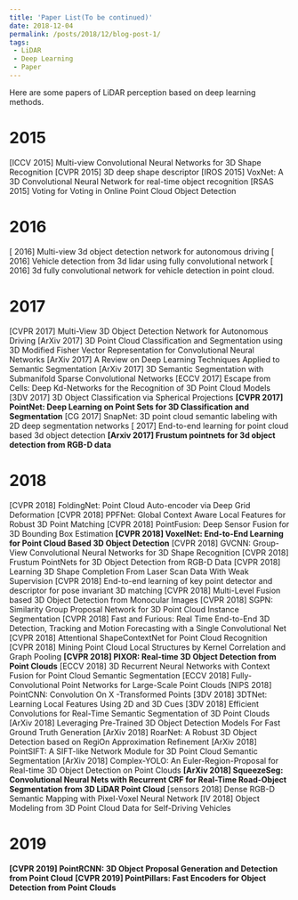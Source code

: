 ```yaml
---
title: 'Paper List(To be continued)'
date: 2018-12-04
permalink: /posts/2018/12/blog-post-1/
tags:
 - LiDAR
 - Deep Learning
 - Paper
---
```


Here are some papers of LiDAR perception based on deep learning methods.

2015
=====
[ICCV 2015] Multi-view Convolutional Neural Networks for 3D Shape Recognition
[CVPR 2015] 3D deep shape descriptor
[IROS 2015] VoxNet: A 3D Convolutional Neural Network for real-time object recognition
[RSAS 2015] Voting for Voting in Online Point Cloud Object Detection

2016
=====
[ 2016] Multi-view 3d object detection network for autonomous driving
[ 2016] Vehicle detection from 3d lidar using fully convolutional network
[ 2016] 3d fully convolutional network for vehicle detection in point cloud.

2017
=====
[CVPR 2017] Multi-View 3D Object Detection Network for Autonomous Driving
[ArXiv 2017] 3D Point Cloud Classification and Segmentation using 3D Modified Fisher Vector Representation for Convolutional Neural Networks
[ArXiv 2017] A Review on Deep Learning Techniques Applied to Semantic Segmentation
[ArXiv 2017] 3D Semantic Segmentation with Submanifold Sparse Convolutional Networks
[ECCV 2017] Escape from Cells: Deep Kd-Networks for the Recognition of 3D Point Cloud Models
[3DV 2017] 3D Object Classification via Spherical Projections
**[CVPR 2017] PointNet: Deep Learning on Point Sets for 3D Classification and Segmentation**
[CG 2017] SnapNet: 3D point cloud semantic labeling with 2D deep segmentation networks
[ 2017] End-to-end learning for point cloud based 3d object detection
**[Arxiv 2017] Frustum pointnets for 3d object detection from RGB-D data**

2018
=====
[CVPR 2018] FoldingNet: Point Cloud Auto-encoder via Deep Grid Deformation
[CVPR 2018] PPFNet: Global Context Aware Local Features for Robust 3D Point Matching
[CVPR 2018] PointFusion: Deep Sensor Fusion for 3D Bounding Box Estimation
**[CVPR 2018] VoxelNet: End-to-End Learning for Point Cloud Based 3D Object Detection**
[CVPR 2018] GVCNN: Group-View Convolutional Neural Networks for 3D Shape Recognition
[CVPR 2018] Frustum PointNets for 3D Object Detection from RGB-D Data
[CVPR 2018] Learning 3D Shape Completion From Laser Scan Data With Weak Supervision
[CVPR 2018] End-to-end learning of key point detector and descriptor for pose invariant 3D matching
[CVPR 2018] Multi-Level Fusion based 3D Object Detection from Monocular Images
[CVPR 2018] SGPN: Similarity Group Proposal Network for 3D Point Cloud Instance Segmentation
[CVPR 2018] Fast and Furious: Real Time End-to-End 3D Detection, Tracking and Motion Forecasting with a Single Convolutional Net
[CVPR 2018] Attentional ShapeContextNet for Point Cloud Recognition
[CVPR 2018] Mining Point Cloud Local Structures by Kernel Correlation and Graph Pooling
**[CVPR 2018] PIXOR: Real-time 3D Object Detection from Point Clouds**
[ECCV 2018] 3D Recurrent Neural Networks with Context Fusion for Point Cloud Semantic Segmentation
[ECCV 2018] Fully-Convolutional Point Networks for Large-Scale Point Clouds
[NIPS 2018] PointCNN: Convolution On X -Transformed Points
[3DV 2018] 3DTNet: Learning Local Features Using 2D and 3D Cues
[3DV 2018] Efficient Convolutions for Real-Time Semantic Segmentation of 3D Point Clouds
[ArXiv 2018] Leveraging Pre-Trained 3D Object Detection Models For Fast Ground Truth Generation
[ArXiv 2018] RoarNet: A Robust 3D Object Detection based on RegiOn Approximation Refinement
[ArXiv 2018] PointSIFT: A SIFT-like Network Module for 3D Point Cloud Semantic Segmentation
[ArXiv 2018] Complex-YOLO: An Euler-Region-Proposal for Real-time 3D Object Detection on Point Clouds
**[ArXiv 2018] SqueezeSeg: Convolutional Neural Nets with Recurrent CRF for Real-Time Road-Object Segmentation from 3D LiDAR Point Cloud**
[sensors 2018] Dense RGB-D Semantic Mapping with Pixel-Voxel Neural Network
[IV 2018] Object Modeling from 3D Point Cloud Data for Self-Driving Vehicles

2019
=====
**[CVPR 2019] PointRCNN: 3D Object Proposal Generation and Detection from Point Cloud**
**[CVPR 2019] PointPillars: Fast Encoders for Object Detection from Point Clouds**